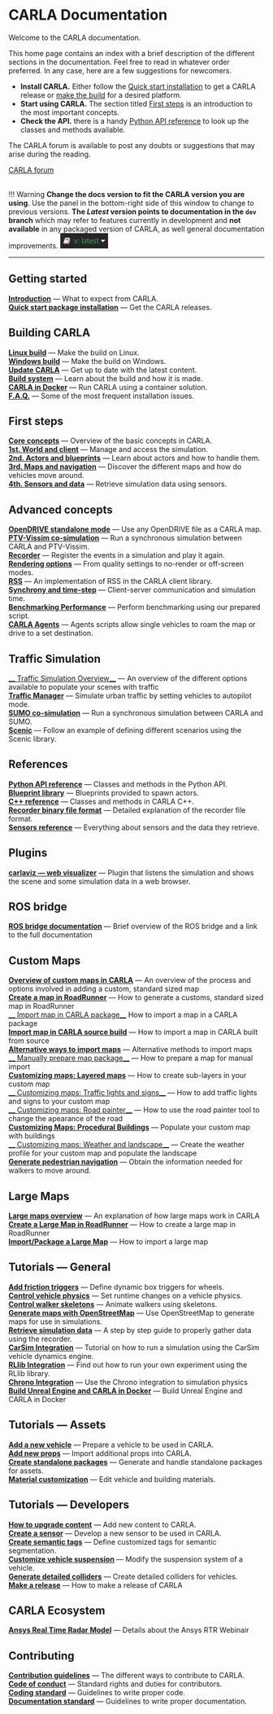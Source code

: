 # CARLA Documentation

Welcome to the CARLA documentation.

This home page contains an index with a brief description of the different sections in the documentation. Feel free to read in whatever order preferred. In any case, here are a few suggestions for newcomers.

* __Install CARLA.__ Either follow the [Quick start installation](start_quickstart.md) to get a CARLA release or [make the build](build_linux.md) for a desired platform.
* __Start using CARLA.__ The section titled [First steps](core_concepts.md) is an introduction to the most important concepts.
* __Check the API.__ there is a handy [Python API reference](python_api.md) to look up the classes and methods available.

The CARLA forum is available to post any doubts or suggestions that may arise during the reading.
<div class="build-buttons">
<a href="http://github.fishros.org/https://github.com/carla-simulator/carla/discussions/" target="_blank" class="btn btn-neutral" title="Go to the latest CARLA release">
CARLA forum</a>
</div>

<br>

!!! Warning
    __Change the docs version to fit the CARLA version you are using__. Use the panel in the bottom-right side of this window to change to previous versions. __The _Latest_ version points to documentation in the `dev` branch__ which may refer to features currently in development and __not available__ in any packaged version of CARLA, as well general documentation improvements. ![docs_version_panel](img/docs_version_panel.jpg)

---

## Getting started

[__Introduction__](start_introduction.md) — What to expect from CARLA.  
[__Quick start package installation__](start_quickstart.md) — Get the CARLA releases.  


## Building CARLA

[__Linux build__](build_linux.md) — Make the build on Linux.  
[__Windows build__](build_windows.md) — Make the build on Windows.  
[__Update CARLA__](build_update.md) — Get up to date with the latest content.  
[__Build system__](build_system.md) — Learn about the build and how it is made.  
[__CARLA in Docker__](build_docker.md) — Run CARLA using a container solution.  
[__F.A.Q.__](build_faq.md) — Some of the most frequent installation issues.  


## First steps
[__Core concepts__](core_concepts.md) — Overview of the basic concepts in CARLA.  
[__1st. World and client__](core_world.md) — Manage and access the simulation.  
[__2nd. Actors and blueprints__](core_actors.md) — Learn about actors and how to handle them.  
[__3rd. Maps and navigation__](core_map.md) — Discover the different maps and how do vehicles move around.  
[__4th. Sensors and data__](core_sensors.md) — Retrieve simulation data using sensors.  

## Advanced concepts
[__OpenDRIVE standalone mode__](adv_opendrive.md) — Use any OpenDRIVE file as a CARLA map.  
[__PTV-Vissim co-simulation__](adv_ptv.md) — Run a synchronous simulation between CARLA and PTV-Vissim.  
[__Recorder__](adv_recorder.md) — Register the events in a simulation and play it again.  
[__Rendering options__](adv_rendering_options.md) — From quality settings to no-render or off-screen modes.  
[__RSS__](adv_rss.md) — An implementation of RSS in the CARLA client library.  
[__Synchrony and time-step__](adv_synchrony_timestep.md) — Client-server communication and simulation time.  
[__Benchmarking Performance__](adv_benchmarking.md) — Perform benchmarking using our prepared script.  
[__CARLA Agents__](adv_agents.md) — Agents scripts allow single vehicles to roam the map or drive to a set destination.  

## Traffic Simulation

[__ Traffic Simulation Overview__](ts_traffic_simulation_overview.md) — An overview of the different options available to populate your scenes with traffic  
[__Traffic Manager__](adv_traffic_manager.md) — Simulate urban traffic by setting vehicles to autopilot mode.  
[__SUMO co-simulation__](adv_sumo.md) — Run a synchronous simulation between CARLA and SUMO.  
[__Scenic__](tuto_G_scenic.md) — Follow an example of defining different scenarios using the Scenic library.  

## References
[__Python API reference__](python_api.md) — Classes and methods in the Python API.  
[__Blueprint library__](bp_library.md) — Blueprints provided to spawn actors.  
[__C++ reference__](ref_cpp.md) — Classes and methods in CARLA C++.  
[__Recorder binary file format__](ref_recorder_binary_file_format.md) — Detailed explanation of the recorder file format.  
[__Sensors reference__](ref_sensors.md) — Everything about sensors and the data they retrieve.  

## Plugins
[__carlaviz — web visualizer__](plugins_carlaviz.md) — Plugin that listens the simulation and shows the scene and some simulation data in a web browser.  

## ROS bridge
[__ROS bridge documentation__](ros_documentation.md) — Brief overview of the ROS bridge and a link to the full documentation  

## Custom Maps

[__Overview of custom maps in CARLA__](tuto_M_custom_map_overview.md) — An overview of the process and options involved in adding a custom, standard sized map  
[__Create a map in RoadRunner__](tuto_M_generate_map.md) — How to generate a customs, standard sized map in RoadRunner  
[__ Import map in CARLA package__](tuto_M_add_map_package.md) How to import a map in a CARLA package  
[__Import map in CARLA source build__](tuto_M_add_map_source.md) — How to import a map in CARLA built from source  
[__Alternative ways to import maps__](tuto_M_add_map_alternative.md) — Alternative methods to import maps  
[__ Manually prepare map package__](tuto_M_manual_map_package.md) — How to prepare a map for manual import  
[__Customizing maps: Layered maps__](tuto_M_custom_layers.md) — How to create sub-layers in your custom map  
[__ Customizing maps: Traffic lights and signs__](tuto_M_custom_add_tl.md) — How to add traffic lights and signs to your custom map  
[__ Customizing maps: Road painter__](tuto_M_custom_road_painter.md) — How to use the road painter tool to change the apearance of the road  
[__Customizing Maps: Procedural Buildings__](tuto_M_custom_buildings.md) — Populate your custom map with buildings  
[__ Customizing maps: Weather and landscape__](tuto_M_custom_weather_landscape.md) — Create the weather profile for your custom map and populate the landscape  
[__Generate pedestrian navigation__](tuto_M_generate_pedestrian_navigation.md) — Obtain the information needed for walkers to move around.  

## Large Maps

[__Large maps overview__](large_map_overview.md) — An explanation of how large maps work in CARLA  
[__Create a Large Map in RoadRunner__](large_map_roadrunner.md) — How to create a large map in RoadRunner  
[__Import/Package a Large Map__](large_map_import.md) — How to import a large map  
## Tutorials — General
[__Add friction triggers__](tuto_G_add_friction_triggers.md) — Define dynamic box triggers for wheels.  
[__Control vehicle physics__](tuto_G_control_vehicle_physics.md) — Set runtime changes on a vehicle physics.  
[__Control walker skeletons__](tuto_G_control_walker_skeletons.md) — Animate walkers using skeletons.  
[__Generate maps with OpenStreetMap__](tuto_G_openstreetmap.md) — Use OpenStreetMap to generate maps for use in simulations.  
[__Retrieve simulation data__](tuto_G_retrieve_data.md) — A step by step guide to properly gather data using the recorder.  
[__CarSim Integration__](tuto_G_carsim_integration.md) — Tutorial on how to run a simulation using the CarSim vehicle dynamics engine.  
[__RLlib Integration__](tuto_G_rllib_integration.md) — Find out how to run your own experiment using the RLlib library.  
[__Chrono Integration__](tuto_G_chrono.md) — Use the Chrono integration to simulation physics  
[__Build Unreal Engine and CARLA in Docker__](build_docker_unreal.md) — Build Unreal Engine and CARLA in Docker  

## Tutorials — Assets
[__Add a new vehicle__](tuto_A_add_vehicle.md) — Prepare a vehicle to be used in CARLA.  
[__Add new props__](tuto_A_add_props.md) — Import additional props into CARLA.  
[__Create standalone packages__](tuto_A_create_standalone.md) — Generate and handle standalone packages for assets.  
[__Material customization__](tuto_A_material_customization.md) — Edit vehicle and building materials.  

## Tutorials — Developers
[__How to upgrade content__](tuto_D_contribute_assets.md) — Add new content to CARLA.  
[__Create a sensor__](tuto_D_create_sensor.md) — Develop a new sensor to be used in CARLA.  
[__Create semantic tags__](tuto_D_create_semantic_tags.md) — Define customized tags for semantic segmentation.  
[__Customize vehicle suspension__](tuto_D_customize_vehicle_suspension.md) — Modify the suspension system of a vehicle.  
[__Generate detailed colliders__](tuto_D_generate_colliders.md) — Create detailed colliders for vehicles.  
[__Make a release__](tuto_D_make_release.md) — How to make a release of CARLA  

## CARLA Ecosystem

[__Ansys Real Time Radar Model__](ecosys_ansys.md) — Details about the Ansys RTR Webinair  
## Contributing
[__Contribution guidelines__](cont_contribution_guidelines.md) — The different ways to contribute to CARLA.  
[__Code of conduct__](cont_code_of_conduct.md) — Standard rights and duties for contributors.  
[__Coding standard__](cont_coding_standard.md) — Guidelines to write proper code.  
[__Documentation standard__](cont_doc_standard.md) — Guidelines to write proper documentation.  
